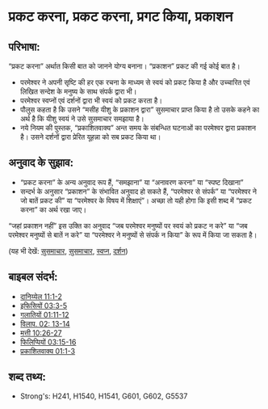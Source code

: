 # प्रकट करना, प्रकट करना, प्रगट किया, प्रकाशन #

## परिभाषा: ##

“प्रकट करना” अर्थात किसी बात को जानने योग्य बनाना। “प्रकाशन” प्रकट की गई कोई बात है।

* परमेश्वर ने अपनी सृष्टि की हर एक रचना के माध्यम से स्वयं को प्रकट किया है और उच्चारित एवं लिखित सन्देश के मनुष्य के साथ संपर्क द्वारा भी।
* परमेश्वर स्वप्नों एवं दर्शनों द्वारा भी स्वयं को प्रकट करता है।
* पौलुस कहता है कि उसने “मसीह यीशु के प्रकाशन द्वारा” सुसमाचार प्राप्त किया है तो उसके कहने का अर्थ है कि यीशु स्वयं ने उसे सुसमाचार समझाया है।
* नये नियम की पुस्तक, “प्रकाशितवाक्य” अन्त समय के संबन्धित घटनाओं का परमेश्वर द्वारा प्रकाशन है। उसने दर्शनों द्वारा प्रेरित यूहन्ना को सब प्रकट किया था।

## अनुवाद के सुझाव: ##

* “प्रकट करना” के अन्य अनुवाद रूप हैं, “समझाना” या “अनावरण करना” या “स्पष्ट दिखाना”
* सन्दर्भ के अनुसार  “प्रकाशन” के संभावित अनुवाद हो सकते हैं, “परमेश्वर से संपर्क” या “परमेश्वर ने जो बातें प्रकट की” या “परमेश्वर के विषय में शिक्षाएं”। अच्छा तो यही होगा कि इसी शब्द में “प्रकट करना” का अर्थ रखा जाए।

“जहां प्रकाशन नहीं” इस उक्ति का अनुवाद “जब परमेश्वर मनुष्यों पर स्वयं को प्रकट न करे” या “जब परमेश्वर मनुष्यों से बातें न करे” या “परमेश्वर ने मनुष्यों से संपर्क न किया” के रूप में किया जा सकता है।

(यह भी देखें: [सुसमाचार](../kt/goodnews.md), [सुसमाचार](../kt/goodnews.md), [स्वप्न](../other/dream.md), [दर्शन](../other/vision.md))

## बाइबल संदर्भ: ##

* [दानिय्येल 11:1-2](rc://hi/tn/help/dan/11/01)
* [इफिसियों 03:3-5](rc://hi/tn/help/eph/03/03)
* [गलातियों 01:11-12](rc://hi/tn/help/gal/01/11)
* [विलाप. 02: 13-14](rc://hi/tn/help/lam/02/13)
* [मत्ती 10:26-27](rc://hi/tn/help/mat/10/26)
* [फिलिप्पियों 03:15-16](rc://hi/tn/help/php/03/15)
* [प्रकाशितवाक्य 01:1-3](rc://hi/tn/help/rev/01/01)


## शब्द तथ्य: ##

* Strong's: H241, H1540, H1541, G601, G602, G5537
